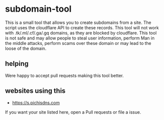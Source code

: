 # subdomain-tool

This is a small tool that allows you to create subdomains from a site. The script uses the cloudflare API to create these records.
This tool will not work with .tk/.ml/.cf/.ga/.gq domains, as they are blocked by cloudflare.
This tool is not safe and may allow people to steal user information, perform Man in the middle attacks, perform scams over these domain or may lead to the loose of the domain.

## helping
Were happy to accept pull requests making this tool better.

## websites using this
- https://s.pichisdns.com

If you want your site listed here, open a Pull requests or file a issue.
